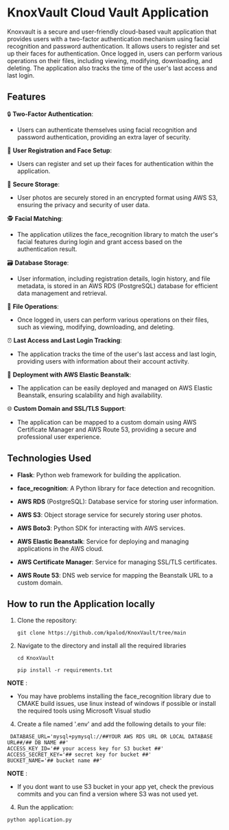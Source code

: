 # KnoxVault Cloud Vault Application
Knoxvault is a secure and user-friendly cloud-based vault application that provides users with a two-factor authentication mechanism using facial recognition and password authentication. It allows users to register and set up their faces for authentication. Once logged in, users can perform various operations on their files, including viewing, modifying, downloading, and deleting. The application also tracks the time of the user's last access and last login.

## Features

:lock: **Two-Factor Authentication**: 
 - Users can authenticate themselves using facial recognition and password authentication, providing an extra layer of security.

:bust_in_silhouette: **User Registration and Face Setup**:
- Users can register and set up their faces for authentication within the application.

:closed_lock_with_key: **Secure Storage**:
- User photos are securely stored in an encrypted format using AWS S3, ensuring the privacy and security of user data.

🕵️ **Facial Matching**:
- The application utilizes the face_recognition library to match the user's facial features during login and grant access based on the authentication result.

:card_file_box: **Database Storage**:
- User information, including registration details, login history, and file metadata, is stored in an AWS RDS (PostgreSQL) database for efficient data management and retrieval.

:file_folder: **File Operations**:
- Once logged in, users can perform various operations on their files, such as viewing, modifying, downloading, and deleting.

:alarm_clock: **Last Access and Last Login Tracking**:
- The application tracks the time of the user's last access and last login, providing users with information about their account activity.

:rocket: **Deployment with AWS Elastic Beanstalk**:
- The application can be easily deployed and managed on AWS Elastic Beanstalk, ensuring scalability and high availability.

:globe_with_meridians: **Custom Domain and SSL/TLS Support**:
- The application can be mapped to a custom domain using AWS Certificate Manager and AWS Route 53, providing a secure and professional user experience.

## Technologies Used  

- **Flask**: Python web framework for building the application.

- **face_recognition**: A Python library for face detection and recognition.

- **AWS RDS** (PostgreSQL): Database service for storing user information.

- **AWS S3**: Object storage service for securely storing user photos.
 
- **AWS Boto3**: Python SDK for interacting with AWS services.

- **AWS Elastic Beanstalk**: Service for deploying and managing applications in the AWS cloud.

- **AWS Certificate Manager**: Service for managing SSL/TLS certificates.

- **AWS Route 53**: DNS web service for mapping the Beanstalk URL to a custom domain.


## How to run the Application locally 

1. Clone the repository:
   ```
   git clone https://github.com/kpalod/KnoxVault/tree/main

   ```
3. Navigate to the directory and install all the required libraries

   ```
   cd KnoxVault

   pip install -r requirements.txt

   ```

**NOTE** : 
- You may have problems installing the face_recognition library due to CMAKE build issues, use linux instead of windows if possible or install the required tools using Microsoft Visual studio

4. Create a file named '.env' and add the following details to your file:
```
 DATABASE_URL='mysql+pymysql://##YOUR AWS RDS URL OR LOCAL DATABASE URL##/## DB NAME ##'
ACCESS_KEY_ID='## your access key for S3 bucket ##'
ACCESS_SECRET_KEY='## secret key for bucket ##'
BUCKET_NAME='## bucket name ##'

```


**NOTE** : 
- If you dont want to use S3 bucket in your app yet, check the previous commits and you can find a version where S3 was not used yet. 

4. Run the application:

``` 
python application.py

```

